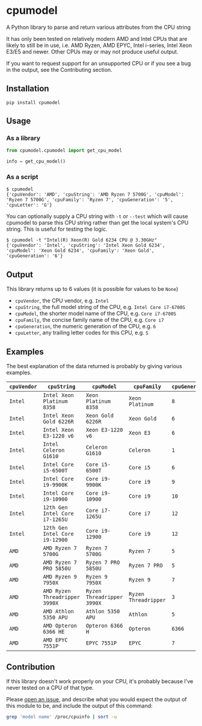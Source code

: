 # cpumodel

A Python library to parse and return various attributes from the CPU string

It has only been tested on relatively modern AMD and Intel CPUs that are likely to still be in use,
i.e. AMD Ryzen, AMD EPYC, Intel i-series, Intel Xeon E3/E5 and newer. Other CPUs may or may not produce
useful output.

If you want to request support for an unsupported CPU or if you see a bug in the output, see the
Contributing section.

## Installation

```terminal
pip install cpumodel
```

## Usage

### As a library

```py
from cpumodel.cpumodel import get_cpu_model

info = get_cpu_model()
```

### As a script

```terminal
$ cpumodel
{'cpuVendor': 'AMD', 'cpuString': 'AMD Ryzen 7 5700G', 'cpuModel': 'Ryzen 7 5700G', 'cpuFamily': 'Ryzen 7', 'cpuGeneration': '5', 'cpuLetter': 'G'}
```

You can optionally supply a CPU string with `-t` or `--test` which will cause cpumodel to parse this CPU
string rather than get the local system's CPU string. This is useful for testing the logic.

```terminal
$ cpumodel -t "Intel(R) Xeon(R) Gold 6234 CPU @ 3.30GHz"
{'cpuVendor': 'Intel', 'cpuString': 'Intel Xeon Gold 6234', 'cpuModel': 'Xeon Gold 6234', 'cpuFamily': 'Xeon Gold', 'cpuGeneration': '6'}
```

## Output

This library returns up to 6 values (it is possible for values to be `None`)

* `cpuVendor`, the CPU vendor, e.g. `Intel`
* `cpuString`, the full model string of the CPU, e.g. `Intel Core i7-6700S`
* `cpuModel`, the shorter model name of the CPU, e.g. `Core i7-6700S`
* `cpuFamily`, the concise family name of the CPU, e.g. `Core i7`
* `cpuGeneration`, the numeric generation of the CPU, e.g. `6`
* `cpuLetter`, any trailing letter codes for this CPU, e.g. `S`

## Examples

The best explanation of the data returned is probably by giving various examples.

| `cpuVendor` | `cpuString`                    | `cpuModel`                 | `cpuFamily`          | `cpuGeneration` | `cpuLetter` |
|-------------|--------------------------------|----------------------------|----------------------|-----------------|-------------|
| `Intel`     | `Intel Xeon Platinum 8358`     | `Xeon Platinum 8358`       | `Xeon Platinum`      | `8`             |             |
| `Intel`     | `Intel Xeon Gold 6226R`        | `Xeon Gold 6226R`          | `Xeon Gold`          | `6`             | `R`         |
| `Intel`     | `Intel Xeon E3-1220 v6`        | `Xeon E3-1220 v6`          | `Xeon E3`            | `6`             |             |
| `Intel`     | `Intel Celeron G1610`          | `Celeron G1610`            | `Celeron`            | `1`             | `G`         |
| `Intel`     | `Intel Core i5-6500T`          | `Core i5-6500T`            | `Core i5`            | `6`             | `T`         |
| `Intel`     | `Intel Core i9-9900K`          | `Core i9-9900K`            | `Core i9`            | `9`             | `K`         |
| `Intel`     | `Intel Core i9-10900`          | `Core i9-10900`            | `Core i9`            | `10`            |             |
| `Intel`     | `12th Gen Intel Core i7-1265U` | `Core i7-1265U`            | `Core i7`            | `12`            | `U`         |
| `Intel`     | `12th Gen Intel Core i9-12900` | `Core i9-12900`            | `Core i9`            | `12`            |             |
| `AMD`       | `AMD Ryzen 7 5700G`            | `Ryzen 7 5700G`            | `Ryzen 7`            | `5`             | `G`         |
| `AMD`       | `AMD Ryzen 7 PRO 5850U`        | `Ryzen 7 PRO 5850U`        | `Ryzen 7 PRO`        | `5`             | `U`         |
| `AMD`       | `AMD Ryzen 9 7950X`            | `Ryzen 9 7950X`            | `Ryzen 9`            | `7`             | `X`         |
| `AMD`       | `AMD Ryzen Threadripper 3990X` | `Ryzen Threadripper 3990X` | `Ryzen Threadripper` | `3`             | `X`         |
| `AMD`       | `AMD Athlon 5350 APU`          | `Athlon 5350 APU`          | `Athlon`             | `5`             |             |
| `AMD`       | `AMD Opteron 6366 HE`          | `Opteron 6366 H`           | `Opteron`            | `6366`          | `H`         |
| `AMD`       | `AMD EPYC 7551P`               | `EPYC 7551P`               | `EPYC`               | `7`             | `P`         |

## Contribution

If this library doesn't work properly on your CPU, it's probably because I've never tested on a CPU of that type.

Please [open an issue](https://github.com/djjudas21/cpumodel/issues), and describe what you would expect the
output of this module to be, and include the output of this command:

```sh
grep 'model name' /proc/cpuinfo | sort -u
```
